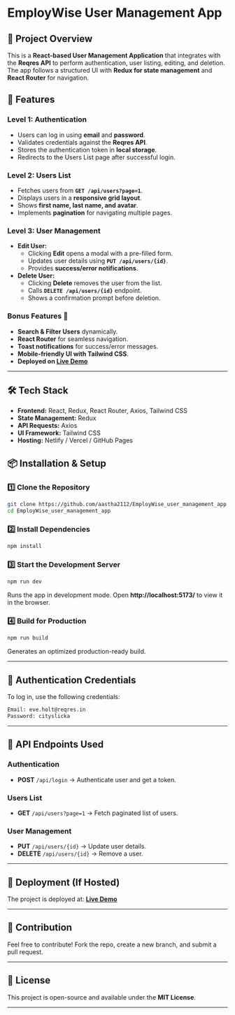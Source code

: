 # EmployWise User Management App

## 🚀 Project Overview

This is a **React-based User Management Application** that integrates with the **Reqres API** to perform authentication, user listing, editing, and deletion. The app follows a structured UI with **Redux for state management** and **React Router** for navigation.

## 🌟 Features

### Level 1: Authentication

- Users can log in using **email** and **password**.
- Validates credentials against the **Reqres API**.
- Stores the authentication token in **local storage**.
- Redirects to the Users List page after successful login.

### Level 2: Users List

- Fetches users from **`GET /api/users?page=1`**.
- Displays users in a **responsive grid layout**.
- Shows **first name, last name, and avatar**.
- Implements **pagination** for navigating multiple pages.

### Level 3: User Management

- **Edit User:**
  - Clicking **Edit** opens a modal with a pre-filled form.
  - Updates user details using **`PUT /api/users/{id}`**.
  - Provides **success/error notifications**.
- **Delete User:**
  - Clicking **Delete** removes the user from the list.
  - Calls **`DELETE /api/users/{id}`** endpoint.
  - Shows a confirmation prompt before deletion.

### Bonus Features 🎯

- **Search & Filter Users** dynamically.
- **React Router** for seamless navigation.
- **Toast notifications** for success/error messages.
- **Mobile-friendly UI with Tailwind CSS**.
- **Deployed on [Live Demo](https://employ-wise-user-management-app-s8g8.vercel.app/)** 

---

## 🛠️ Tech Stack

- **Frontend:** React, Redux, React Router, Axios, Tailwind CSS
- **State Management:** Redux 
- **API Requests:** Axios
- **UI Framework:** Tailwind CSS
- **Hosting:** Netlify / Vercel / GitHub Pages

## 📦 Installation & Setup

### 1️⃣ Clone the Repository

```sh
git clone https://github.com/aastha2112/EmployWise_user_management_app.git
cd EmployWise_user_management_app
```

### 2️⃣ Install Dependencies

```sh
npm install
```

### 3️⃣ Start the Development Server

```sh
npm run dev
```

Runs the app in development mode. Open **http://localhost:5173/** to view it in the browser.

### 4️⃣ Build for Production

```sh
npm run build
```

Generates an optimized production-ready build.

---

## 🔑 Authentication Credentials

To log in, use the following credentials:

```sh
Email: eve.holt@reqres.in
Password: cityslicka
```

---

## 📜 API Endpoints Used

### Authentication

- **POST** `/api/login` → Authenticate user and get a token.

### Users List

- **GET** `/api/users?page=1` → Fetch paginated list of users.

### User Management

- **PUT** `/api/users/{id}` → Update user details.
- **DELETE** `/api/users/{id}` → Remove a user.

---

## 🚀 Deployment (If Hosted)

The project is deployed at: **[Live Demo](https://employ-wise-user-management-app-s8g8.vercel.app/)** 

---

## 🤝 Contribution

Feel free to contribute! Fork the repo, create a new branch, and submit a pull request.

---

## 📝 License

This project is open-source and available under the **MIT License**.

---

